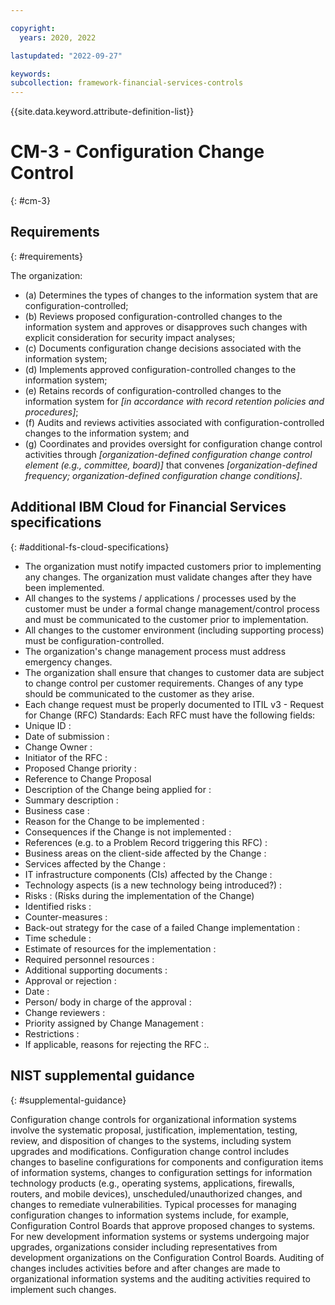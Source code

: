 ```yaml
---

copyright:
  years: 2020, 2022

lastupdated: "2022-09-27"

keywords: 
subcollection: framework-financial-services-controls
---
```


{{site.data.keyword.attribute-definition-list}}

         
# CM-3 - Configuration Change Control
{: #cm-3}

## Requirements
{: #requirements}

The organization:

- (a) Determines the types of changes to the information system that are configuration-controlled;
- (b) Reviews proposed configuration-controlled changes to the information system and approves or disapproves such changes with explicit consideration for security impact analyses;
- (c) Documents configuration change decisions associated with the information system;
- (d) Implements approved configuration-controlled changes to the information system;
- (e) Retains records of configuration-controlled changes to the information system for _[in accordance with record retention policies and procedures]_;
- (f) Audits and reviews activities associated with configuration-controlled changes to the information system; and
- (g) Coordinates and provides oversight for configuration change control activities through _[organization-defined configuration change control element (e.g., committee, board)]_ that convenes _[organization-defined frequency; organization-defined configuration change conditions]_.

## Additional IBM Cloud for Financial Services specifications
{: #additional-fs-cloud-specifications}

- The organization must notify impacted customers prior to implementing any changes.  The organization must validate changes after they have been implemented.
- All changes to the systems / applications / processes used by the customer must be under a formal change management/control process and must be communicated to the customer prior to implementation. 
- All changes to the customer environment (including supporting process) must be configuration-controlled.
- The organization&#39;s change management process must address emergency changes.
- The organization shall ensure that changes to customer data are subject to change control per customer requirements.  Changes of any type should be communicated to the customer as they arise.
- Each change request must be properly documented to  ITIL v3 - Request for Change (RFC) Standards:  Each RFC must have the following fields: 
- Unique ID :
- Date of submission :
- Change Owner :
- Initiator of the RFC :
- Proposed Change priority :
- Reference to Change Proposal
- Description of the Change being applied for :
- Summary description :
- Business case :
- Reason for the Change to be implemented :
- Consequences if the Change is not implemented :
- References (e.g. to a Problem Record triggering this RFC) :
- Business areas on the client-side affected by the Change :
- Services affected by the Change :
- IT infrastructure components (CIs) affected by the Change :
- Technology aspects (is a new technology being introduced?) :
- Risks : (Risks during the implementation of the Change)
- Identified risks :
- Counter-measures :
- Back-out strategy for the case of a failed Change implementation :
- Time schedule :
- Estimate of resources for the implementation :
- Required personnel resources :
- Additional supporting documents :
- Approval or rejection :
- Date :
- Person/ body in charge of the approval :
- Change reviewers :
- Priority assigned by Change Management :
- Restrictions :
- If applicable, reasons for rejecting the RFC :.

## NIST supplemental guidance
{: #supplemental-guidance}

Configuration change controls for organizational information systems involve the systematic proposal, justification, implementation, testing, review, and disposition of changes to the systems, including system upgrades and modifications. Configuration change control includes changes to baseline configurations for components and configuration items of information systems, changes to configuration settings for information technology products (e.g., operating systems, applications, firewalls, routers, and mobile devices), unscheduled/unauthorized changes, and changes to remediate vulnerabilities. Typical processes for managing configuration changes to information systems include, for example, Configuration Control Boards that approve proposed changes to systems. For new development information systems or systems undergoing major upgrades, organizations consider including representatives from development organizations on the Configuration Control Boards. Auditing of changes includes activities before and after changes are made to organizational information systems and the auditing activities required to implement such changes.



